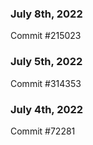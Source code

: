 ### July 8th, 2022

Commit #215023

### July 5th, 2022

Commit #314353


### July 4th, 2022

Commit #72281
